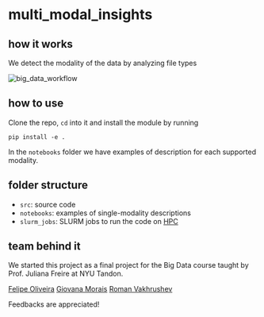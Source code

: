 # multi_modal_insights

## how it works
We detect the modality of the data by analyzing file types

![big_data_workflow](https://github.com/giovana-morais/multi_modal_insights/assets/12520431/a4cc1d34-ad45-4976-a7d4-6b3bebb5c213)


## how to use

Clone the repo, `cd` into it and install the module by running

`pip install -e .`

In the `notebooks` folder we have examples of description for each supported
modality.

## folder structure

* `src`: source code
* `notebooks`: examples of single-modality descriptions
* `slurm_jobs`: SLURM jobs to run the code on [HPC](https://sites.google.com/nyu.edu/nyu-hpc/home?authuser=0)

## team behind it

We started this project as a final project for the Big Data course taught by
Prof. Juliana Freire at NYU Tandon.

[Felipe Oliveira](https://github.com)
[Giovana Morais](https://github.com/giovana-morais)
[Roman Vakhrushev](https://github.com/golcz)

Feedbacks are appreciated!
